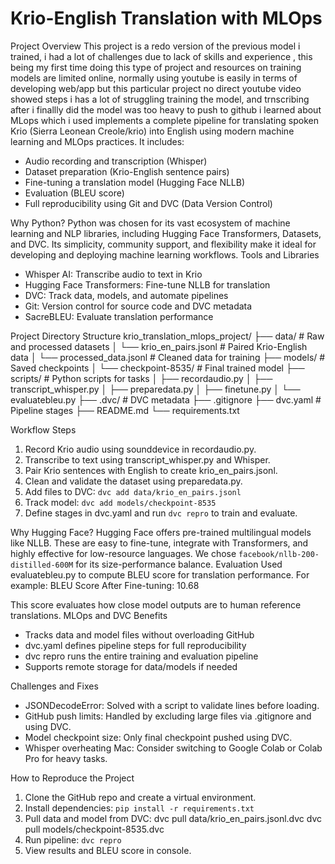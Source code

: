 # Krio-English Translation with MLOps

Project Overview
This project  is a redo version of the previous model i trained, i had a lot of challenges due to lack of skills and experience , this being my first time doing this type of project and resources on training models are limited online, normally using youtube is easily in terms of developing web/app but this particular project no direct youtube video showed steps i has a lot of struggling training the model, and trnscribing after i finallly did the model was too heavy to push to github i learned about MLops which i used implements a complete pipeline for translating spoken Krio (Sierra Leonean Creole/krio) into English using modern machine learning and MLOps practices. It includes:
- Audio recording and transcription (Whisper)
- Dataset preparation (Krio-English sentence pairs)
- Fine-tuning a translation model (Hugging Face NLLB)
- Evaluation (BLEU score)
- Full reproducibility using Git and DVC (Data Version Control)

Why Python?
Python was chosen for its vast ecosystem of machine learning and NLP libraries, including Hugging Face Transformers, Datasets, and DVC. Its simplicity, community support, and flexibility make it ideal for developing and deploying machine learning workflows.
Tools and Libraries
- Whisper AI: Transcribe audio to text in Krio
- Hugging Face Transformers: Fine-tune NLLB for translation
- DVC: Track data, models, and automate pipelines
- Git: Version control for source code and DVC metadata
- SacreBLEU: Evaluate translation performance


Project Directory Structure
krio_translation_mlops_project/
├── data/                         # Raw and processed datasets
│   └── krio_en_pairs.jsonl       # Paired Krio-English data
│   └── processed_data.jsonl      # Cleaned data for training
├── models/                       # Saved checkpoints
│   └── checkpoint-8535/          # Final trained model
├── scripts/                      # Python scripts for tasks
│   ├── recordaudio.py
│   ├── transcript_whisper.py
│   ├── preparedata.py
│   ├── finetune.py
│   └── evaluatebleu.py
├── .dvc/                         # DVC metadata
├── .gitignore
├── dvc.yaml                      # Pipeline stages
├── README.md
└── requirements.txt


Workflow Steps
1. Record Krio audio using sounddevice in recordaudio.py.
2. Transcribe to text using transcript_whisper.py and Whisper.
3. Pair Krio sentences with English to create krio_en_pairs.jsonl.
4. Clean and validate the dataset using preparedata.py.
5. Add files to DVC: `dvc add data/krio_en_pairs.jsonl`
6. Track model: `dvc add models/checkpoint-8535`
7. Define stages in dvc.yaml and run `dvc repro` to train and evaluate.

   
Why Hugging Face?
Hugging Face offers pre-trained multilingual models like NLLB. These are easy to fine-tune, integrate with Transformers, and highly effective for low-resource languages. We chose `facebook/nllb-200-distilled-600M` for its size-performance balance.
Evaluation
Used evaluatebleu.py to compute BLEU score for translation performance. For example:
   BLEU Score After Fine-tuning: 10.68

This score evaluates how close model outputs are to human reference translations.
MLOps and DVC Benefits
- Tracks data and model files without overloading GitHub
- dvc.yaml defines pipeline steps for full reproducibility
- dvc repro runs the entire training and evaluation pipeline
- Supports remote storage for data/models if needed


Challenges and Fixes
- JSONDecodeError: Solved with a script to validate lines before loading.
- GitHub push limits: Handled by excluding large files via .gitignore and using DVC.
- Model checkpoint size: Only final checkpoint pushed using DVC.
- Whisper overheating Mac: Consider switching to Google Colab or Colab Pro for heavy tasks.

  
How to Reproduce the Project
1. Clone the GitHub repo and create a virtual environment.
2. Install dependencies: `pip install -r requirements.txt`
3. Pull data and model from DVC:
   dvc pull data/krio_en_pairs.jsonl.dvc
   dvc pull models/checkpoint-8535.dvc
4. Run pipeline: `dvc repro`
5. View results and BLEU score in console.
